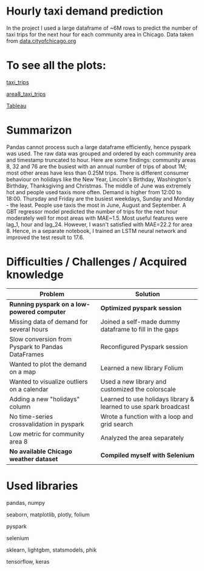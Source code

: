 # Hourly taxi demand prediction
In the project I used a large dataframe of ~6M rows to predict the number of taxi trips for the next hour for each community area in Chicago. Data taken from [data.cityofchicago.org](https://data.cityofchicago.org/Transportation/Taxi-Trips-2022/npd7-ywjz)

# To see all the plots:
[taxi_trips](https://nbviewer.org/github/vladislavziyangulov/workshop/blob/main/taxi_trips.ipynb)

[area8_taxi_trips](https://nbviewer.org/github/vladislavziyangulov/workshop/blob/b0b28e7bf40116310989eaec6ceac840bb01febe/area8_taxi_trips.ipynb)

[Tableau](https://public.tableau.com/app/profile/vladislav.ziyangulov/viz/ChicagoTaxi2/TimeSeries)

# Summarizon

Pandas cannot process such a large dataframe efficiently, hence pyspark was used. The raw data was grouped and ordered by each community area and timestamp truncated to hour. Here are some findings: community areas 8, 32 and 76 are the busiest with an annual number of trips of about 1M; most other areas have less than 0.25M trips. There is different consumer behaviour on holidays like the New Year, Lincoln's Birthday, Washington's Birthday, Thanksgiving and Christmas. The middle of June was extremely hot and people used taxis more often. Demand is higher from 12:00 to 18:00. Thursday and Friday are the busiest weekdays, Sunday and Monday - the least. People use taxis the most in June, August and September. A GBT regressor model predicted the number of trips for the next hour moderately well for most areas with MAE~1.5. Most useful features were lag_1, hour and lag_24. However, I wasn't satisfied with MAE=22.2 for area 8. Hence, in a separate notebook, I trained an LSTM neural network and improved the test result to 17.6. 

# Difficulties / Challenges / Acquired knowledge
| Problem | Solution |
|--|--|
| **Running pyspark on a low-powered computer** | **Optimized pyspark session** |
| Missing data of demand for several hours | Joined a self-made dummy dataframe to fill in the gaps |
| Slow conversion from Pyspark to Pandas DataFrames | Reconfigured Pyspark session |
| Wanted to plot the demand on a map | Learned a new library Folium |
| Wanted to visualize outliers on a calendar | Used a new library and customized the colorscale |
| Adding a new "holidays" column | Learned to use holidays library & learned to use spark broadcast|
| No time-series crossvalidation in pyspark |  Wrote a function with a loop and grid search |
| Low metric for community area 8 | Analyzed the area separately |
| **No available Chicago weather dataset** | **Compiled myself with Selenium** |

# Used libraries
pandas, numpy

seaborn, matplotlib, plotly, folium

pyspark

selenium

sklearn, lightgbm, statsmodels, phik

tensorflow, keras
